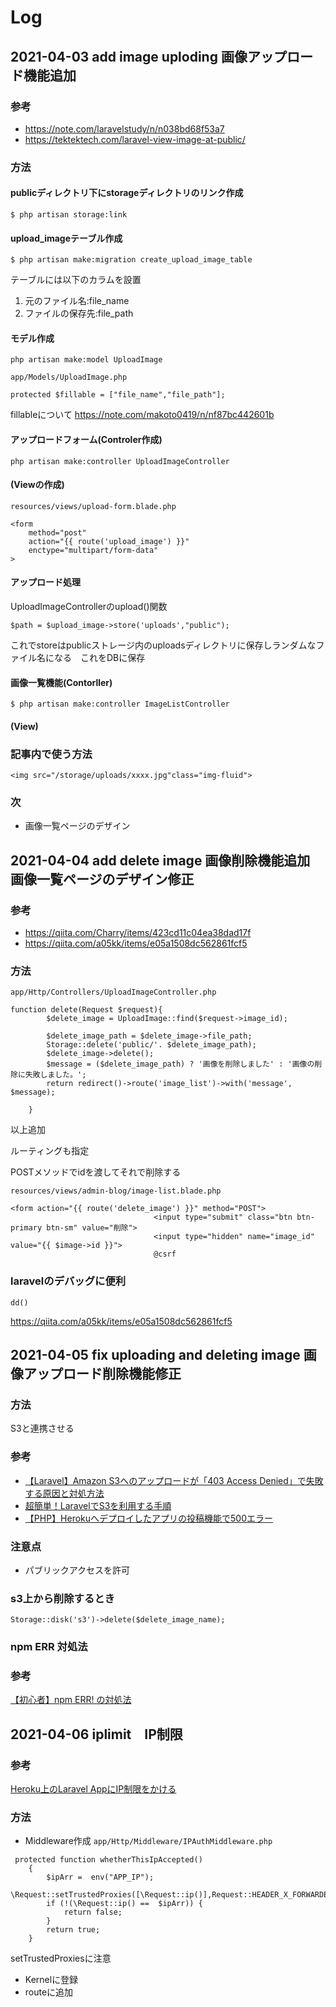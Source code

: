 # Log
## 2021-04-03 add image uploding 画像アップロード機能追加
### 参考
- https://note.com/laravelstudy/n/n038bd68f53a7
- https://tektektech.com/laravel-view-image-at-public/
### 方法
#### publicディレクトリ下にstorageディレクトリのリンク作成
```
$ php artisan storage:link
```
#### upload_imageテーブル作成
```
$ php artisan make:migration create_upload_image_table
```
テーブルには以下のカラムを設置
1. 元のファイル名:file_name
1. ファイルの保存先:file_path

#### モデル作成
```
php artisan make:model UploadImage
```
`app/Models/UploadImage.php`
```
protected $fillable = ["file_name","file_path"];
```
fillableについて https://note.com/makoto0419/n/nf87bc442601b

#### アップロードフォーム(Controler作成)
```
php artisan make:controller UploadImageController
```
#### (Viewの作成)
`resources/views/upload-form.blade.php`
```
<form 
	method="post"
	action="{{ route('upload_image') }}"
	enctype="multipart/form-data"
>

```
#### アップロード処理
UploadImageControllerのupload()関数
```
$path = $upload_image->store('uploads',"public");
```
これでstoreはpublicストレージ内のuploadsディレクトリに保存しランダムなファイル名になる　これをDBに保存
#### 画像一覧機能(Contorller)
```
$ php artisan make:controller ImageListController
```
#### (View)

### 記事内で使う方法
```
<img src="/storage/uploads/xxxx.jpg"class="img-fluid">
```
### 次
- 画像一覧ページのデザイン

## 2021-04-04 add delete image 画像削除機能追加　画像一覧ページのデザイン修正
### 参考
- https://qiita.com/Charry/items/423cd11c04ea38dad17f
- https://qiita.com/a05kk/items/e05a1508dc562861fcf5
### 方法
`app/Http/Controllers/UploadImageController.php`
```
function delete(Request $request){
		$delete_image = UploadImage::find($request->image_id);
		
		$delete_image_path = $delete_image->file_path;
		Storage::delete('public/'. $delete_image_path);
		$delete_image->delete();
		$message = ($delete_image_path) ? '画像を削除しました' : '画像の削除に失敗しました。';
		return redirect()->route('image_list')->with('message', $message);
		
	}
```
以上追加

ルーティングも指定

POSTメソッドでidを渡してそれで削除する

`resources/views/admin-blog/image-list.blade.php`
```
<form action="{{ route('delete_image') }}" method="POST">
                    			<input type="submit" class="btn btn-primary btn-sm" value="削除">
                    			<input type="hidden" name="image_id" value="{{ $image->id }}">
								@csrf
```
### laravelのデバッグに便利
```
dd()
```
https://qiita.com/a05kk/items/e05a1508dc562861fcf5

## 2021-04-05 fix uploading and deleting image 画像アップロード削除機能修正
### 方法
S3と連携させる
### 参考
- [【Laravel】Amazon S3へのアップロードが「403 Access Denied」で失敗する原因と対処方法](https://qiita.com/whitia/items/271ce8485df2148702df)
- [超簡単！LaravelでS3を利用する手順](https://qiita.com/tiwu_dev/items/ecb115a92ebfebf6a92f)
- [【PHP】Herokuへデプロイしたアプリの投稿機能で500エラー](https://qiita.com/shin_moto/items/8e8ca6f8355df09ce827)
### 注意点
- パブリックアクセスを許可

### s3上から削除するとき
```
Storage::disk('s3')->delete($delete_image_name);
```
### npm ERR 対処法
### 参考
[【初心者】npm ERR! の対処法](https://qiita.com/wafuwafu13/items/2fe43414aa6e1899f494)
##  2021-04-06 iplimit　IP制限
### 参考
[Heroku上のLaravel AppにIP制限をかける](https://qiita.com/shosho/items/2276b755a44b6c6794af)
### 方法
- Middleware作成
`app/Http/Middleware/IPAuthMiddleware.php`
```
 protected function whetherThisIpAccepted()
    {
        $ipArr =  env("APP_IP");
        \Request::setTrustedProxies([\Request::ip()],Request::HEADER_X_FORWARDED_ALL);
        if (!(\Request::ip() ==  $ipArr)) {
            return false;
        }
        return true;
    }
```
setTrustedProxiesに注意
- Kernelに登録
- routeに追加
